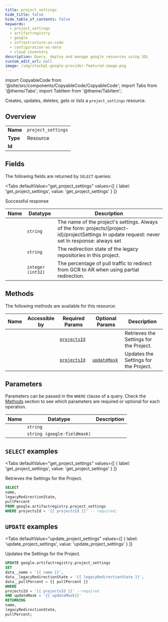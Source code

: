 ```yaml
--- 
title: project_settings
hide_title: false
hide_table_of_contents: false
keywords:
  - project_settings
  - artifactregistry
  - google
  - infrastructure-as-code
  - configuration-as-data
  - cloud inventory
description: Query, deploy and manage google resources using SQL
custom_edit_url: null
image: /img/stackql-google-provider-featured-image.png
---
```


import CopyableCode from '@site/src/components/CopyableCode/CopyableCode';
import Tabs from '@theme/Tabs';
import TabItem from '@theme/TabItem';

Creates, updates, deletes, gets or lists a <code>project_settings</code> resource.

## Overview
<table><tbody>
<tr><td><b>Name</b></td><td><code>project_settings</code></td></tr>
<tr><td><b>Type</b></td><td>Resource</td></tr>
<tr><td><b>Id</b></td><td><CopyableCode code="google.artifactregistry.project_settings" /></td></tr>
</tbody></table>

## Fields

The following fields are returned by `SELECT` queries:

<Tabs
    defaultValue="get_project_settings"
    values={[
        { label: 'get_project_settings', value: 'get_project_settings' }
    ]}
>
<TabItem value="get_project_settings">

Successful response

<table>
<thead>
    <tr>
    <th>Name</th>
    <th>Datatype</th>
    <th>Description</th>
    </tr>
</thead>
<tbody>
<tr>
    <td><CopyableCode code="name" /></td>
    <td><code>string</code></td>
    <td>The name of the project's settings. Always of the form: projects/&#123;project-id&#125;/projectSettings In update request: never set In response: always set</td>
</tr>
<tr>
    <td><CopyableCode code="legacyRedirectionState" /></td>
    <td><code>string</code></td>
    <td>The redirection state of the legacy repositories in this project.</td>
</tr>
<tr>
    <td><CopyableCode code="pullPercent" /></td>
    <td><code>integer (int32)</code></td>
    <td>The percentage of pull traffic to redirect from GCR to AR when using partial redirection.</td>
</tr>
</tbody>
</table>
</TabItem>
</Tabs>

## Methods

The following methods are available for this resource:

<table>
<thead>
    <tr>
    <th>Name</th>
    <th>Accessible by</th>
    <th>Required Params</th>
    <th>Optional Params</th>
    <th>Description</th>
    </tr>
</thead>
<tbody>
<tr>
    <td><a href="#get_project_settings"><CopyableCode code="get_project_settings" /></a></td>
    <td><CopyableCode code="select" /></td>
    <td><a href="#parameter-projectsId"><code>projectsId</code></a></td>
    <td></td>
    <td>Retrieves the Settings for the Project.</td>
</tr>
<tr>
    <td><a href="#update_project_settings"><CopyableCode code="update_project_settings" /></a></td>
    <td><CopyableCode code="update" /></td>
    <td><a href="#parameter-projectsId"><code>projectsId</code></a></td>
    <td><a href="#parameter-updateMask"><code>updateMask</code></a></td>
    <td>Updates the Settings for the Project.</td>
</tr>
</tbody>
</table>

## Parameters

Parameters can be passed in the `WHERE` clause of a query. Check the [Methods](#methods) section to see which parameters are required or optional for each operation.

<table>
<thead>
    <tr>
    <th>Name</th>
    <th>Datatype</th>
    <th>Description</th>
    </tr>
</thead>
<tbody>
<tr id="parameter-projectsId">
    <td><CopyableCode code="projectsId" /></td>
    <td><code>string</code></td>
    <td></td>
</tr>
<tr id="parameter-updateMask">
    <td><CopyableCode code="updateMask" /></td>
    <td><code>string (google-fieldmask)</code></td>
    <td></td>
</tr>
</tbody>
</table>

## `SELECT` examples

<Tabs
    defaultValue="get_project_settings"
    values={[
        { label: 'get_project_settings', value: 'get_project_settings' }
    ]}
>
<TabItem value="get_project_settings">

Retrieves the Settings for the Project.

```sql
SELECT
name,
legacyRedirectionState,
pullPercent
FROM google.artifactregistry.project_settings
WHERE projectsId = '{{ projectsId }}' -- required;
```
</TabItem>
</Tabs>


## `UPDATE` examples

<Tabs
    defaultValue="update_project_settings"
    values={[
        { label: 'update_project_settings', value: 'update_project_settings' }
    ]}
>
<TabItem value="update_project_settings">

Updates the Settings for the Project.

```sql
UPDATE google.artifactregistry.project_settings
SET 
data__name = '{{ name }}',
data__legacyRedirectionState = '{{ legacyRedirectionState }}',
data__pullPercent = {{ pullPercent }}
WHERE 
projectsId = '{{ projectsId }}' --required
AND updateMask = '{{ updateMask}}'
RETURNING
name,
legacyRedirectionState,
pullPercent;
```
</TabItem>
</Tabs>

